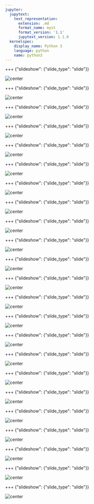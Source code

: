 ```yaml
---
jupyter:
  jupytext:
    text_representation:
      extension: .md
      format_name: myst
      format_version: '1.1'
      jupytext_version: 1.1.0
  kernelspec:
    display_name: Python 3
    language: python
    name: python3
---
```


+++ {"slideshow": {"slide_type": "slide"}}

![center](https://github.com/fawazsiddiqi/LnL-CLustering/blob/main/images/slides/Slide1.png?raw=true)

+++ {"slideshow": {"slide_type": "slide"}}

![center](https://github.com/fawazsiddiqi/LnL-CLustering/blob/main/images/slides/Slide2.png?raw=true)

+++ {"slideshow": {"slide_type": "slide"}}

![center](https://github.com/fawazsiddiqi/LnL-CLustering/blob/main/images/slides/Slide3.png?raw=true)

+++ {"slideshow": {"slide_type": "slide"}}

![center](https://github.com/fawazsiddiqi/LnL-CLustering/blob/main/images/slides/Slide4.png?raw=true)

+++ {"slideshow": {"slide_type": "slide"}}

![center](https://github.com/fawazsiddiqi/LnL-CLustering/blob/main/images/slides/Slide5.png?raw=true)

+++ {"slideshow": {"slide_type": "slide"}}

![center](https://github.com/fawazsiddiqi/LnL-CLustering/blob/main/images/slides/Slide6.png?raw=true)

+++ {"slideshow": {"slide_type": "slide"}}

![center](https://github.com/fawazsiddiqi/LnL-CLustering/blob/main/images/slides/Slide7.png?raw=true)

+++ {"slideshow": {"slide_type": "slide"}}

![center](https://github.com/fawazsiddiqi/LnL-CLustering/blob/main/images/slides/Slide8.png?raw=true)

+++ {"slideshow": {"slide_type": "slide"}}

![center](https://github.com/fawazsiddiqi/LnL-CLustering/blob/main/images/slides/Slide9.png?raw=true)

+++ {"slideshow": {"slide_type": "slide"}}

![center](https://github.com/fawazsiddiqi/LnL-CLustering/blob/main/images/slides/Slide10.png?raw=true)

+++ {"slideshow": {"slide_type": "slide"}}

![center](https://github.com/fawazsiddiqi/LnL-CLustering/blob/main/images/slides/Slide11.png?raw=true)

+++ {"slideshow": {"slide_type": "slide"}}

![center](https://github.com/fawazsiddiqi/LnL-CLustering/blob/main/images/slides/Slide12.png?raw=true)

+++ {"slideshow": {"slide_type": "slide"}}

![center](https://github.com/fawazsiddiqi/LnL-CLustering/blob/main/images/slides/Slide13.png?raw=true)

+++ {"slideshow": {"slide_type": "slide"}}

![center](https://github.com/fawazsiddiqi/LnL-CLustering/blob/main/images/slides/Slide14.png?raw=true)

+++ {"slideshow": {"slide_type": "slide"}}

![center](https://github.com/fawazsiddiqi/LnL-CLustering/blob/main/images/slides/Slide15.png?raw=true)

+++ {"slideshow": {"slide_type": "slide"}}

![center](https://github.com/fawazsiddiqi/LnL-CLustering/blob/main/images/slides/Slide16.png?raw=true)

+++ {"slideshow": {"slide_type": "slide"}}

![center](https://github.com/fawazsiddiqi/LnL-CLustering/blob/main/images/slides/Slide17.png?raw=true)

+++ {"slideshow": {"slide_type": "slide"}}

![center](https://github.com/fawazsiddiqi/LnL-CLustering/blob/main/images/slides/Slide18.png?raw=true)

+++ {"slideshow": {"slide_type": "slide"}}

![center](https://github.com/fawazsiddiqi/LnL-CLustering/blob/main/images/slides/Slide19.png?raw=true)

+++ {"slideshow": {"slide_type": "slide"}}

![center](https://github.com/fawazsiddiqi/LnL-CLustering/blob/main/images/slides/Slide20.png?raw=true)

+++ {"slideshow": {"slide_type": "slide"}}

![center](https://github.com/fawazsiddiqi/LnL-CLustering/blob/main/images/slides/Slide21.png?raw=true)

+++ {"slideshow": {"slide_type": "slide"}}

![center](https://github.com/fawazsiddiqi/LnL-CLustering/blob/main/images/slides/Slide22.png?raw=true)

+++ {"slideshow": {"slide_type": "slide"}}

![center](https://github.com/fawazsiddiqi/LnL-CLustering/blob/main/images/slides/Slide23.png?raw=true)
